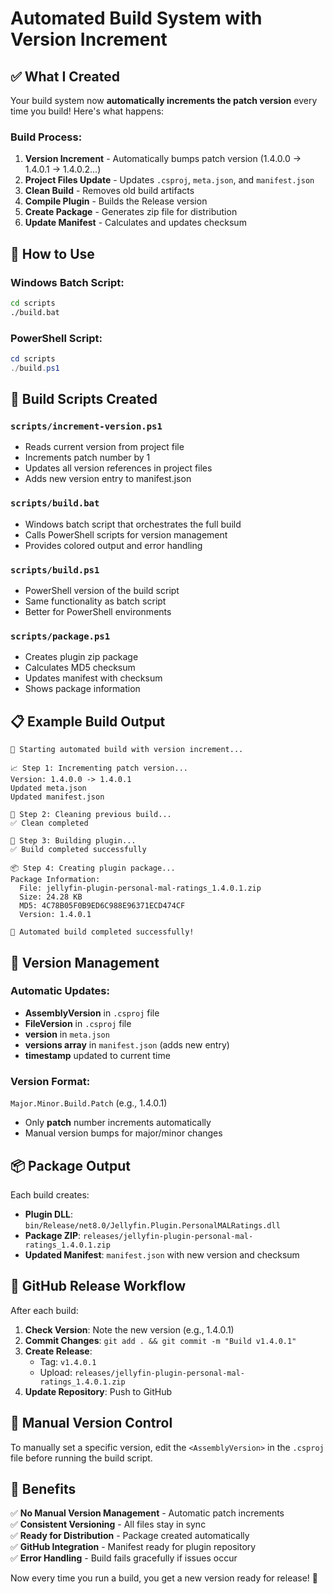 # Automated Build System with Version Increment

## ✅ What I Created

Your build system now **automatically increments the patch version** every time you build! Here's what happens:

### **Build Process:**
1. **Version Increment** - Automatically bumps patch version (1.4.0.0 → 1.4.0.1 → 1.4.0.2...)
2. **Project Files Update** - Updates `.csproj`, `meta.json`, and `manifest.json`
3. **Clean Build** - Removes old build artifacts
4. **Compile Plugin** - Builds the Release version
5. **Create Package** - Generates zip file for distribution
6. **Update Manifest** - Calculates and updates checksum

## 🚀 How to Use

### **Windows Batch Script:**
```bash
cd scripts
./build.bat
```

### **PowerShell Script:**
```powershell
cd scripts
./build.ps1
```

## 📁 Build Scripts Created

### **`scripts/increment-version.ps1`**
- Reads current version from project file
- Increments patch number by 1
- Updates all version references in project files
- Adds new version entry to manifest.json

### **`scripts/build.bat`** 
- Windows batch script that orchestrates the full build
- Calls PowerShell scripts for version management
- Provides colored output and error handling

### **`scripts/build.ps1`**
- PowerShell version of the build script
- Same functionality as batch script
- Better for PowerShell environments

### **`scripts/package.ps1`**
- Creates plugin zip package
- Calculates MD5 checksum
- Updates manifest with checksum
- Shows package information

## 📋 Example Build Output

```
🚀 Starting automated build with version increment...

📈 Step 1: Incrementing patch version...
Version: 1.4.0.0 -> 1.4.0.1
Updated meta.json
Updated manifest.json

🧹 Step 2: Cleaning previous build...
✅ Clean completed

🔨 Step 3: Building plugin...
✅ Build completed successfully

📦 Step 4: Creating plugin package...
Package Information:
  File: jellyfin-plugin-personal-mal-ratings_1.4.0.1.zip
  Size: 24.28 KB
  MD5: 4C78B05F0B9ED6C988E96371ECD474CF
  Version: 1.4.0.1

🎉 Automated build completed successfully!
```

## 🔄 Version Management

### **Automatic Updates:**
- **AssemblyVersion** in `.csproj` file
- **FileVersion** in `.csproj` file  
- **version** in `meta.json`
- **versions array** in `manifest.json` (adds new entry)
- **timestamp** updated to current time

### **Version Format:** 
`Major.Minor.Build.Patch` (e.g., 1.4.0.1)
- Only **patch** number increments automatically
- Manual version bumps for major/minor changes

## 📦 Package Output

Each build creates:
- **Plugin DLL**: `bin/Release/net8.0/Jellyfin.Plugin.PersonalMALRatings.dll`
- **Package ZIP**: `releases/jellyfin-plugin-personal-mal-ratings_1.4.0.1.zip`
- **Updated Manifest**: `manifest.json` with new version and checksum

## 🎯 GitHub Release Workflow

After each build:

1. **Check Version**: Note the new version (e.g., 1.4.0.1)
2. **Commit Changes**: `git add . && git commit -m "Build v1.4.0.1"`
3. **Create Release**: 
   - Tag: `v1.4.0.1`
   - Upload: `releases/jellyfin-plugin-personal-mal-ratings_1.4.0.1.zip`
4. **Update Repository**: Push to GitHub

## 🔧 Manual Version Control

To manually set a specific version, edit the `<AssemblyVersion>` in the `.csproj` file before running the build script.

## 🎉 Benefits

✅ **No Manual Version Management** - Automatic patch increments  
✅ **Consistent Versioning** - All files stay in sync  
✅ **Ready for Distribution** - Package created automatically  
✅ **GitHub Integration** - Manifest ready for plugin repository  
✅ **Error Handling** - Build fails gracefully if issues occur  

Now every time you run a build, you get a new version ready for release! 🚀